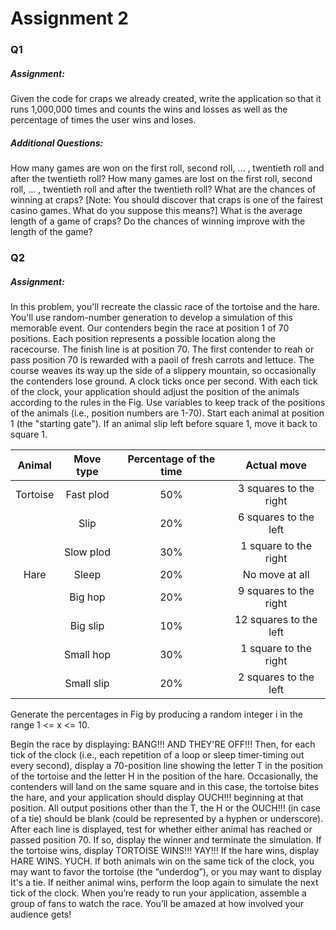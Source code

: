 # Assignment 2

### Q1

##### Assignment:
Given the code for craps we already created, write the application so that it runs 1,000,000 times and counts the wins and losses as well as the percentage of times the user wins and loses.

##### Additional Questions:
How many games are won on the first roll, second roll, ... , twentieth roll and after the twentieth roll?
How many games are lost on the first roll, second roll, ... , twentieth roll and after the twentieth roll?
What are the chances of winning at craps? [Note: You should discover that craps is one of the fairest casino games. What do you suppose this means?]
What is the average length of a game of craps?
Do the chances of winning improve with the length of the game?

### Q2

##### Assignment:
In this problem, you'll recreate the classic race of the tortoise and the hare. You'll use random-number generation to develop a simulation of this memorable event. Our contenders begin the race at position 1 of 70 positions. Each position represents a possible location along the racecourse. The finish line is at position 70. The first contender to reah or pass position 70 is rewarded with a paoil of fresh carrots and lettuce. The course weaves its way up the side of a slippery mountain, so occasionally the contenders lose ground. A clock ticks once per second. With each tick of the clock, your application should adjust the position of the animals according to the rules in the Fig. Use variables to keep track of the positions of the animals (i.e., position numbers are 1-70). Start each animal at position 1 (the "starting gate"). If an animal slip left before square 1, move it back to square 1.

| Animal | Move type | Percentage of the time | Actual move |
| :--: | :--: | :--: | :--: |
| Tortoise | Fast plod | 50% | 3 squares to the right |
| | Slip | 20% | 6 squares to the left |
| | Slow plod | 30% | 1 square to the right |
| Hare | Sleep | 20% | No move at all |
| | Big hop | 20% | 9 squares to the right |
| | Big slip | 10% | 12 squares to the left |
| | Small hop | 30% | 1 square to the right |
| | Small slip | 20% | 2 squares to the left |

Generate the percentages in Fig by producing a random integer i in the range 1 <= x <= 10.

Begin the race by displaying: BANG!!! AND THEY'RE OFF!!! Then, for each tick of the clock (i.e., each repetition of a loop or sleep timer-timing out every second), display a 70-position line showing the letter T in the position of the tortoise and the letter H in the position of the hare. Occasionally, the contenders will land on the same square and in this case, the tortoise bites the hare, and your application should display OUCH!!! beginning at that position. All output positions other than the T, the H or the OUCH!!! (in case of a tie) should be blank (could be represented by a hyphen or underscore). After each line is displayed, test for whether either animal has reached or passed position 70. If so, display the winner and terminate the simulation. If the tortoise wins, display TORTOISE WINS!!! YAY!!! If the hare wins, display HARE WINS. YUCH. If both animals win on the same tick of the clock, you may want to favor the tortoise (the “underdog”), or you may want to display It's a tie. If neither animal wins, perform the loop again to simulate the next tick of the clock. When you’re ready to run your application, assemble a group of fans to watch the race. You’ll be amazed at how involved your audience gets!